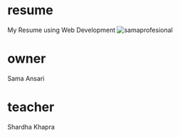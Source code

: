 # resume
My Resume using Web Development
![samaprofesional](https://github.com/SamaAnsari/resume/assets/146955579/4ac1a019-4589-4d0f-ac9a-5c373136ded2)
# owner
Sama Ansari
# teacher
Shardha Khapra


